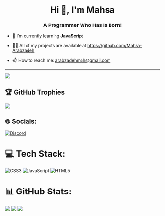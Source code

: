 <h1 align="center">Hi 👋, I'm Mahsa </h1>
<h3 align="center">A Programmer Who Has Is Born!</h3>

- 🌱 I’m currently learning **JavaScript**

- 👨‍💻 All of my projects are available at https://github.com/Mahsa-Arabzadeh

- 📫 How to reach me: arabzadehmah@gmail.com
- ---
[![](https://visitcount.itsvg.in/api?id=Mahsa-Arabzadeh&icon=5&color=6)](https://visitcount.itsvg.in)
## 🏆 GitHub Trophies
![](https://github-profile-trophy.vercel.app/?username=Mahsa-Arabzadeh&theme=radical&no-frame=false&no-bg=false&margin-w=4)
## 🌐 Socials:
[![Discord](https://img.shields.io/badge/Discord-%237289DA.svg?logo=discord&logoColor=white)](https://discord.gg/Mahsaxtz#2683) 

# 💻 Tech Stack:
![CSS3](https://img.shields.io/badge/css3-%231572B6.svg?style=for-the-badge&logo=css3&logoColor=white) ![JavaScript](https://img.shields.io/badge/javascript-%23323330.svg?style=for-the-badge&logo=javascript&logoColor=%23F7DF1E) ![HTML5](https://img.shields.io/badge/html5-%23E34F26.svg?style=for-the-badge&logo=html5&logoColor=white)
# 📊 GitHub Stats:
![](https://github-readme-stats.vercel.app/api?username=Mahsa-Arabzadeh&theme=jolly&hide_border=false&include_all_commits=false&count_private=false)
![](https://github-readme-streak-stats.herokuapp.com/?user=Mahsa-Arabzadeh&theme=jolly&hide_border=false)
![](https://github-readme-stats.vercel.app/api/top-langs/?username=Mahsa-Arabzadeh&theme=jolly&hide_border=false&include_all_commits=false&count_private=false&layout=compact)
